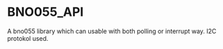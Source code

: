 # BNO055_API
A bno055 library which can usable with both polling or interrupt way. I2C protokol used.
